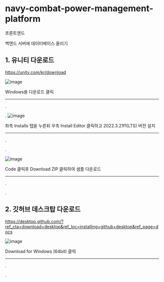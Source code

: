 # navy-combat-power-management-platform

프론트엔드

백엔드
서버에 데이터베이스 올리기



## 1. 유니티 다운로드

https://unity.com/kr/download

![image](https://github.com/201601984/Graduation-Project/assets/23161061/78950652-ce8f-4f95-a900-ca6b1cdb4e7f)

Windows용 다운로드 클릭

---

  .
  
  .
![image](https://github.com/201601984/Graduation-Project/assets/23161061/75c6d2f5-a79c-41c7-be3f-9a2f55213bdc)

좌측 Installs 탭을 누른뒤 우측 Install Editor 클릭하고 2022.3.21f1(LTS) 버전 설치

---

  .
  
  .
  
![image](https://github.com/201601984/Graduation-Project/assets/23161061/a5811e19-7e53-4241-bc69-a1c66f923312)

Code 클릭후 Download ZIP 클릭하여 샘플 다운로드

---

  .
  
  .
## 2. 깃허브 데스크탑 다운로드

https://desktop.github.com/?ref_cta=download+desktop&ref_loc=installing+github+desktop&ref_page=docs

![image](https://github.com/201601984/Graduation-Project/assets/23161061/89b90aba-bc44-46f8-8e3b-315e994e564e)

Download for Windows (64bit) 클릭

---

.

.
